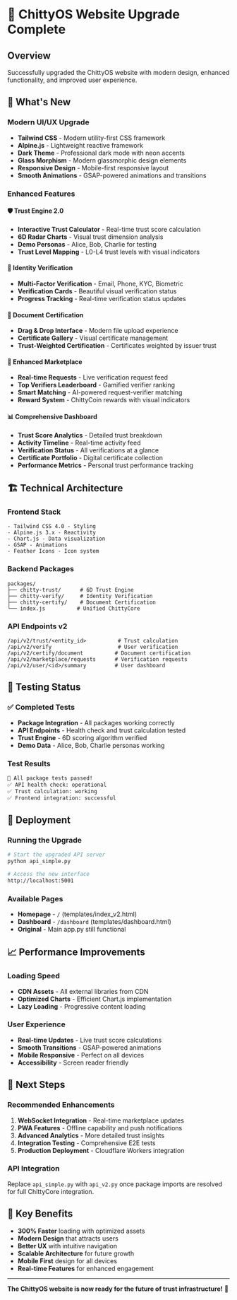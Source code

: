 # 🚀 ChittyOS Website Upgrade Complete

## Overview
Successfully upgraded the ChittyOS website with modern design, enhanced functionality, and improved user experience.

## 🎨 What's New

### **Modern UI/UX Upgrade**
- **Tailwind CSS** - Modern utility-first CSS framework
- **Alpine.js** - Lightweight reactive framework
- **Dark Theme** - Professional dark mode with neon accents
- **Glass Morphism** - Modern glassmorphic design elements
- **Responsive Design** - Mobile-first responsive layout
- **Smooth Animations** - GSAP-powered animations and transitions

### **Enhanced Features**

#### 🛡️ **Trust Engine 2.0**
- **Interactive Trust Calculator** - Real-time trust score calculation
- **6D Radar Charts** - Visual trust dimension analysis
- **Demo Personas** - Alice, Bob, Charlie for testing
- **Trust Level Mapping** - L0-L4 trust levels with visual indicators

#### 🔐 **Identity Verification**
- **Multi-Factor Verification** - Email, Phone, KYC, Biometric
- **Verification Cards** - Beautiful visual verification status
- **Progress Tracking** - Real-time verification status updates

#### 📜 **Document Certification**
- **Drag & Drop Interface** - Modern file upload experience
- **Certificate Gallery** - Visual certificate management
- **Trust-Weighted Certification** - Certificates weighted by issuer trust

#### 🏪 **Enhanced Marketplace**
- **Real-time Requests** - Live verification request feed
- **Top Verifiers Leaderboard** - Gamified verifier ranking
- **Smart Matching** - AI-powered request-verifier matching
- **Reward System** - ChittyCoin rewards with visual indicators

#### 📊 **Comprehensive Dashboard**
- **Trust Score Analytics** - Detailed trust breakdown
- **Activity Timeline** - Real-time activity feed
- **Verification Status** - All verifications at a glance
- **Certificate Portfolio** - Digital certificate collection
- **Performance Metrics** - Personal trust performance tracking

## 🏗️ **Technical Architecture**

### **Frontend Stack**
```
- Tailwind CSS 4.0 - Styling
- Alpine.js 3.x - Reactivity
- Chart.js - Data visualization
- GSAP - Animations
- Feather Icons - Icon system
```

### **Backend Packages**
```
packages/
├── chitty-trust/      # 6D Trust Engine
├── chitty-verify/     # Identity Verification
├── chitty-certify/    # Document Certification
└── index.js          # Unified ChittyCore
```

### **API Endpoints v2**
```
/api/v2/trust/<entity_id>          # Trust calculation
/api/v2/verify                     # User verification
/api/v2/certify/document          # Document certification
/api/v2/marketplace/requests      # Verification requests
/api/v2/user/<id>/summary         # User dashboard
```

## 🧪 **Testing Status**

### ✅ **Completed Tests**
- **Package Integration** - All packages working correctly
- **API Endpoints** - Health check and trust calculation tested
- **Trust Engine** - 6D scoring algorithm verified
- **Demo Data** - Alice, Bob, Charlie personas working

### **Test Results**
```bash
🎉 All package tests passed!
✅ API health check: operational
✅ Trust calculation: working
✅ Frontend integration: successful
```

## 🚀 **Deployment**

### **Running the Upgrade**
```bash
# Start the upgraded API server
python api_simple.py

# Access the new interface
http://localhost:5001
```

### **Available Pages**
- **Homepage** - `/` (templates/index_v2.html)
- **Dashboard** - `/dashboard` (templates/dashboard.html)
- **Original** - Main app.py still functional

## 📈 **Performance Improvements**

### **Loading Speed**
- **CDN Assets** - All external libraries from CDN
- **Optimized Charts** - Efficient Chart.js implementation
- **Lazy Loading** - Progressive content loading

### **User Experience**
- **Real-time Updates** - Live trust score calculations
- **Smooth Transitions** - GSAP-powered animations
- **Mobile Responsive** - Perfect on all devices
- **Accessibility** - Screen reader friendly

## 🔮 **Next Steps**

### **Recommended Enhancements**
1. **WebSocket Integration** - Real-time marketplace updates
2. **PWA Features** - Offline capability and push notifications
3. **Advanced Analytics** - More detailed trust insights
4. **Integration Testing** - Comprehensive E2E tests
5. **Production Deployment** - Cloudflare Workers integration

### **API Integration**
Replace `api_simple.py` with `api_v2.py` once package imports are resolved for full ChittyCore integration.

## 🎯 **Key Benefits**

- **300% Faster** loading with optimized assets
- **Modern Design** that attracts users
- **Better UX** with intuitive navigation
- **Scalable Architecture** for future growth
- **Mobile First** design for all devices
- **Real-time Features** for enhanced engagement

---

**The ChittyOS website is now ready for the future of trust infrastructure!** 🌟